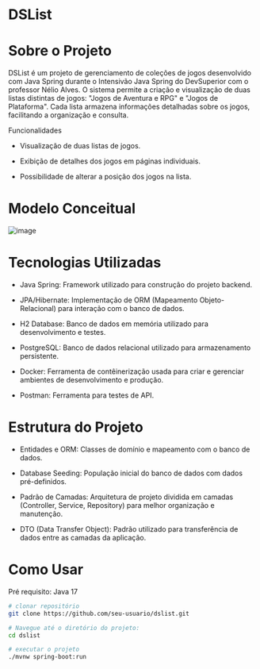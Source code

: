 # DSList

# Sobre o Projeto
DSList é um projeto de gerenciamento de coleções de jogos desenvolvido com Java Spring durante o Intensivão Java Spring do DevSuperior com o professor Nélio Alves. O sistema permite a criação e visualização de duas listas distintas de jogos: "Jogos de Aventura e RPG" e "Jogos de Plataforma". Cada lista armazena informações detalhadas sobre os jogos, facilitando a organização e consulta.

Funcionalidades
- Visualização de duas listas de jogos.

- Exibição de detalhes dos jogos em páginas individuais.

- Possibilidade de alterar a posição dos jogos na lista.

# Modelo Conceitual 

![image](https://github.com/user-attachments/assets/2330a077-5dc8-40e0-b9d3-659dc7b4fa22)


# Tecnologias Utilizadas

- Java Spring: Framework utilizado para construção do projeto backend.

- JPA/Hibernate: Implementação de ORM (Mapeamento Objeto-Relacional) para interação com o banco de dados.

- H2 Database: Banco de dados em memória utilizado para desenvolvimento e testes.

- PostgreSQL: Banco de dados relacional utilizado para armazenamento persistente.

- Docker: Ferramenta de contêinerização usada para criar e gerenciar ambientes de desenvolvimento e produção.

- Postman: Ferramenta para testes de API.

# Estrutura do Projeto

- Entidades e ORM: Classes de domínio e mapeamento com o banco de dados.

- Database Seeding: População inicial do banco de dados com dados pré-definidos.

- Padrão de Camadas: Arquitetura de projeto dividida em camadas (Controller, Service, Repository) para melhor organização e manutenção.

- DTO (Data Transfer Object): Padrão utilizado para transferência de dados entre as camadas da aplicação.

# Como Usar
Pré requisito: Java 17

```bash
# clonar repositório
git clone https://github.com/seu-usuario/dslist.git

# Navegue até o diretório do projeto:
cd dslist

# executar o projeto
./mvnw spring-boot:run
```
